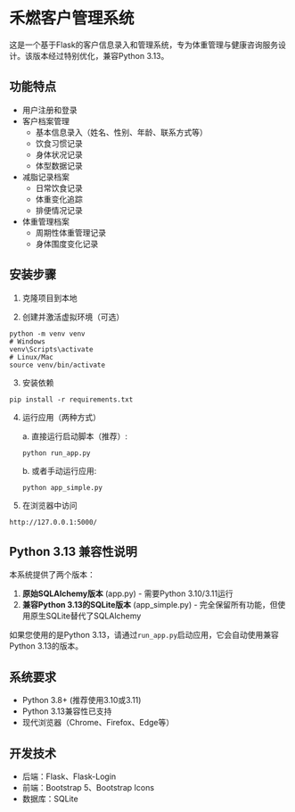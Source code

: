 # 禾燃客户管理系统

这是一个基于Flask的客户信息录入和管理系统，专为体重管理与健康咨询服务设计。该版本经过特别优化，兼容Python 3.13。

## 功能特点

- 用户注册和登录
- 客户档案管理
  - 基本信息录入（姓名、性别、年龄、联系方式等）
  - 饮食习惯记录
  - 身体状况记录
  - 体型数据记录
- 减脂记录档案
  - 日常饮食记录
  - 体重变化追踪
  - 排便情况记录
- 体重管理档案
  - 周期性体重管理记录
  - 身体围度变化记录

## 安装步骤

1. 克隆项目到本地

2. 创建并激活虚拟环境（可选）
```
python -m venv venv
# Windows
venv\Scripts\activate
# Linux/Mac
source venv/bin/activate
```

3. 安装依赖
```
pip install -r requirements.txt
```

4. 运行应用（两种方式）

   a. 直接运行启动脚本（推荐）:
   ```
   python run_app.py
   ```
   
   b. 或者手动运行应用:
   ```
   python app_simple.py
   ```

5. 在浏览器中访问
```
http://127.0.0.1:5000/
```

## Python 3.13 兼容性说明

本系统提供了两个版本：

1. **原始SQLAlchemy版本** (app.py) - 需要Python 3.10/3.11运行
2. **兼容Python 3.13的SQLite版本** (app_simple.py) - 完全保留所有功能，但使用原生SQLite替代了SQLAlchemy

如果您使用的是Python 3.13，请通过`run_app.py`启动应用，它会自动使用兼容Python 3.13的版本。

## 系统要求

- Python 3.8+ (推荐使用3.10或3.11)
- Python 3.13兼容性已支持
- 现代浏览器（Chrome、Firefox、Edge等）

## 开发技术

- 后端：Flask、Flask-Login
- 前端：Bootstrap 5、Bootstrap Icons
- 数据库：SQLite 